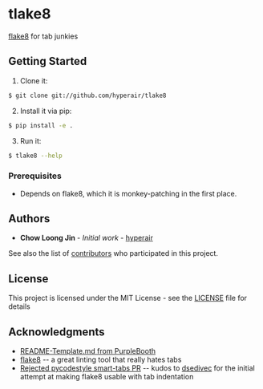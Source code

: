 # tlake8

[flake8](https://github.com/PyCQA/flake8) for tab junkies

## Getting Started

1. Clone it:

```sh
$ git clone git://github.com/hyperair/tlake8
```

2. Install it via pip:

```sh
$ pip install -e .
```

3. Run it:

```sh
$ tlake8 --help
```

### Prerequisites

- Depends on flake8, which it is monkey-patching in the  first place.

## Authors

* **Chow Loong Jin** - *Initial work* - [hyperair](https://github.com/hyperair)

See also the list
of [contributors](https://github.com/hyperair/tlake8/contributors) who
participated in this project.

## License

This project is licensed under the MIT License - see
the [LICENSE](LICENSE) file for details

## Acknowledgments

* [README-Template.md from PurpleBooth](https://gist.github.com/PurpleBooth/109311bb0361f32d87a2)
* [flake8](https://github.com/PyCQA/flake8) -- a great linting tool that really
  hates tabs
* [Rejected pycodestyle smart-tabs PR](https://github.com/PyCQA/pycodestyle/pull/397) --
  kudos to [dsedivec](https://github.com/dsedivec) for the initial attempt at
  making flake8 usable with tab indentation

